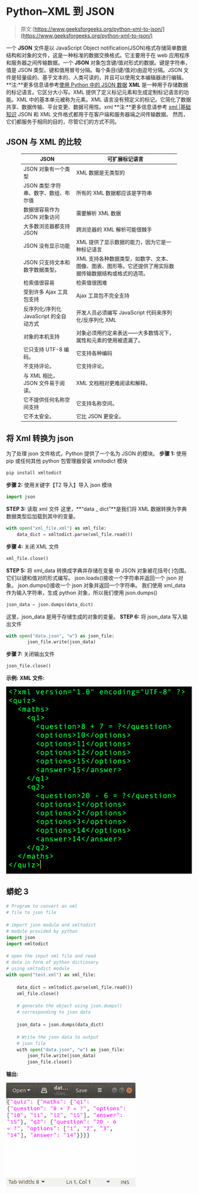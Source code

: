 # Python–XML 到 JSON

> 原文:[https://www.geeksforgeeks.org/python-xml-to-json/](https://www.geeksforgeeks.org/python-xml-to-json/)

一个 **JSON** 文件是以 JavaScript Object notification(JSON)格式存储简单数据结构和对象的文件，这是一种标准的数据交换格式。它主要用于在 web 应用程序和服务器之间传输数据。一个 **JSON** 对象包含键/值对形式的数据。键是字符串，值是 JSON 类型。键和值用冒号分隔。每个条目(键/值对)由逗号分隔。JSON 文件是轻量级的、基于文本的、人类可读的，并且可以使用文本编辑器进行编辑。
**注:**更多信息请参考[使用 Python 中的 JSON 数据](http://geeksforgeeks.org/working-with-json-data-in-python/)
**XML** 是一种用于存储数据的标记语言。它区分大小写。XML 提供了定义标记元素和生成定制标记语言的功能。XML 中的基本单元被称为元素。XML 语言没有预定义的标记。它简化了数据共享、数据传输、平台变更、数据可用性。xml
**注:**更多信息请参考 [xml |基础知识](http://geeksforgeeks.org/xml-basics/)
JSON 和 XML 文件格式都用于在客户端和服务器端之间传输数据。
然而，它们都服务于相同的目的，尽管它们的方式不同。

## JSON 与 XML 的比较

<figure class="table">

| JSON | 可扩展标记语言 |
| --- | --- |
| JSON 对象有一个类型 | XML 数据是无类型的 |
| JSON 类型:字符串、数字、数组、布尔值 | 所有的 XML 数据都应该是字符串 |
| 数据很容易作为 JSON 对象访问 | 需要解析 XML 数据 |
| 大多数浏览器都支持 JSON | 跨浏览器的 XML 解析可能很棘手 |
| JSON 没有显示功能 | XML 提供了显示数据的能力，因为它是一种标记语言 |
| JSON 只支持文本和数字数据类型。 | XML 支持各种数据类型，如数字、文本、图像、图表、图形等。它还提供了用实际数据传输数据结构或格式的选项。 |
| 检索值很容易 | 检索值很困难 |
| 受到许多 Ajax 工具包支持 | Ajax 工具包不完全支持 |
| 反序列化/序列化 JavaScript 的全自动方式 | 开发人员必须编写 JavaScript 代码来序列化/反序列化 XML |
| 对象的本机支持 | 对象必须用约定来表达——大多数情况下，属性和元素的使用被遗漏了。 |
| 它只支持 UTF-8 编码。 | 它支持各种编码 |
| 不支持评论。 | 它支持评论。 |
| 与 XML 相比，JSON 文件易于阅读。 | XML 文档相对更难阅读和解释。 |
| 它不提供任何名称空间支持 | 它支持名称空间。 |
| 它不太安全。 | 它比 JSON 更安全。 |

</figure>

## 将 Xml 转换为 json

为了处理 json 文件格式，Python 提供了一个名为 JSON 的模块。
**步骤 1:** 使用 pip 或任何其他 python 包管理器安装 xmltodict 模块

```py
pip install xmltodict
```

**步骤 2:** 使用关键字【T2 导入】导入 json 模块

```py
import json
```

**STEP 3:** 读取 xml 文件
这里，**“data _ dict”**是我们将 XML 数据转换为字典数据类型后加载到其中的变量。

```py
with open("xml_file.xml") as xml_file:
    data_dict = xmltodict.parse(xml_file.read())
```

**步骤 4:** 关闭 XML 文件

```py
xml_file.close()
```

**STEP 5:** 将 xml_data 转换成字典并存储在变量
中 JSON 对象被花括号{ }包围。它们以键和值对的形式编写。
json.loads()接收一个字符串并返回一个 json 对象。
json.dumps()接收一个 json 对象并返回一个字符串。
我们使用 xml_data 作为输入字符串，生成 python 对象，所以我们使用 json.dumps()

```py
json_data = json.dumps(data_dict)
```

这里，json_data 是用于存储生成的对象的变量。
**STEP 6:** 将 json_data 写入输出文件

```py
with open("data.json", "w") as json_file:
        json_file.write(json_data)
```

**步骤 7:** 关闭输出文件

```py
json_file.close()
```

**示例:**
**XML 文件:**

![python-xml-to-json](img/c9d3b91be5fa380dfba54a5ca55d6e65.png)

## 蟒蛇 3

```py
# Program to convert an xml
# file to json file

# import json module and xmltodict
# module provided by python
import json
import xmltodict

# open the input xml file and read
# data in form of python dictionary
# using xmltodict module
with open("test.xml") as xml_file:

    data_dict = xmltodict.parse(xml_file.read())
    xml_file.close()

    # generate the object using json.dumps()
    # corresponding to json data

    json_data = json.dumps(data_dict)

    # Write the json data to output
    # json file
    with open("data.json", "w") as json_file:
        json_file.write(json_data)
        json_file.close()
```

**输出:**

![python-xml-to-json](img/a8b12d7463734d14759c53bdadabc813.png)